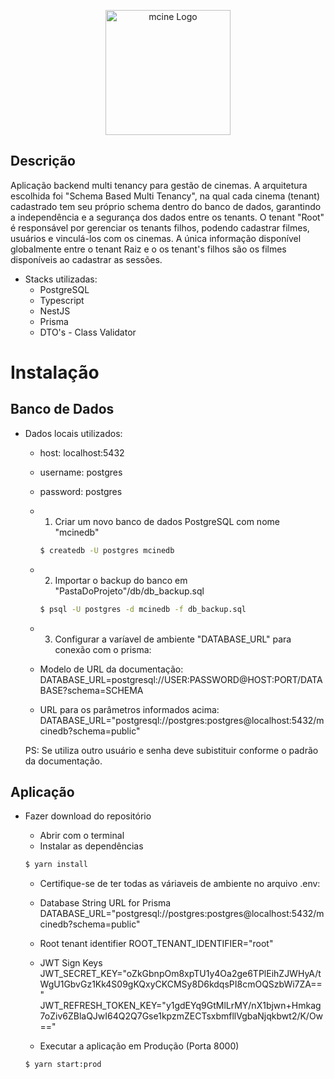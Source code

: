 <p align="center">
  <a href="http://marcosnascimento.vercel.app/" target="blank"><img src="https://res.cloudinary.com/dpmbuqjqj/image/upload/v1702862537/logo.mcine_mjupbm.svg" width="200" alt="mcine Logo" /></a>
</p>

## Descrição

Aplicação backend multi tenancy para gestão de cinemas. 
A arquitetura escolhida foi "Schema Based Multi Tenancy", na qual cada cinema (tenant) cadastrado tem seu próprio schema dentro do banco de dados, garantindo a independência e a segurança dos dados entre os tenants. 
O tenant "Root" é responsável por gerenciar os tenants filhos, podendo cadastrar filmes, usuários e vinculá-los com os cinemas. 
A única informação disponível globalmente entre o tenant Raiz e o os tenant's filhos são os filmes disponíveis ao cadastrar as sessões.

- Stacks utilizadas:
	* PostgreSQL
	* Typescript
	* NestJS
	* Prisma
	* DTO's - Class Validator
 
# Instalação

## Banco de Dados
- Dados locais utilizados:
	* host: localhost:5432 
	* username: postgres
	* password: postgres
		
	 * 1. Criar um novo banco de dados PostgreSQL com nome "mcinedb"
	    ```bash
	    $ createdb -U postgres mcinedb
	    ```
			
	* 2. Importar o backup do banco em "PastaDoProjeto"/db/db_backup.sql
	    ```bash
	    $ psql -U postgres -d mcinedb -f db_backup.sql
	    ```
		
	* 3. Configurar a varíavel de ambiente "DATABASE_URL" para conexão com o prisma:	
	- Modelo de URL da documentação: 
		DATABASE_URL=postgresql://USER:PASSWORD@HOST:PORT/DATABASE?schema=SCHEMA
	
	- URL para os parâmetros informados acima:
		DATABASE_URL="postgresql://postgres:postgres@localhost:5432/mcinedb?schema=public"
	
	PS: Se utiliza outro usuário e senha deve subistituir conforme o padrão da documentação.

## Aplicação
  - Fazer download do repositório
	- Abrir com o terminal
	- Instalar as dependências
	```bash
	$ yarn install
	```
	- Certifique-se de ter todas as váriaveis de ambiente no arquivo .env:
	*  Database String URL for Prisma
	DATABASE_URL="postgresql://postgres:postgres@localhost:5432/mcinedb?schema=public"

	* Root tenant identifier
	ROOT_TENANT_IDENTIFIER="root"

	* JWT Sign Keys
	JWT_SECRET_KEY="oZkGbnpOm8xpTU1y4Oa2ge6TPlEihZJWHyA/tWgU1GbvGz1Kk4S09gKQxyCKCMSy8D6kdqsPI8cmOQSzbWi7ZA=="
	JWT_REFRESH_TOKEN_KEY="y1gdEYq9GtMlLrMY/nX1bjwn+Hmkag7oZiv6ZBlaQJwI64Q2Q7Gse1kpzmZECTsxbmfllVgbaNjqkbwt2/K/Ow=="
	
	- Executar a aplicação em Produção (Porta 8000)
	```bash
	$ yarn start:prod
	```

